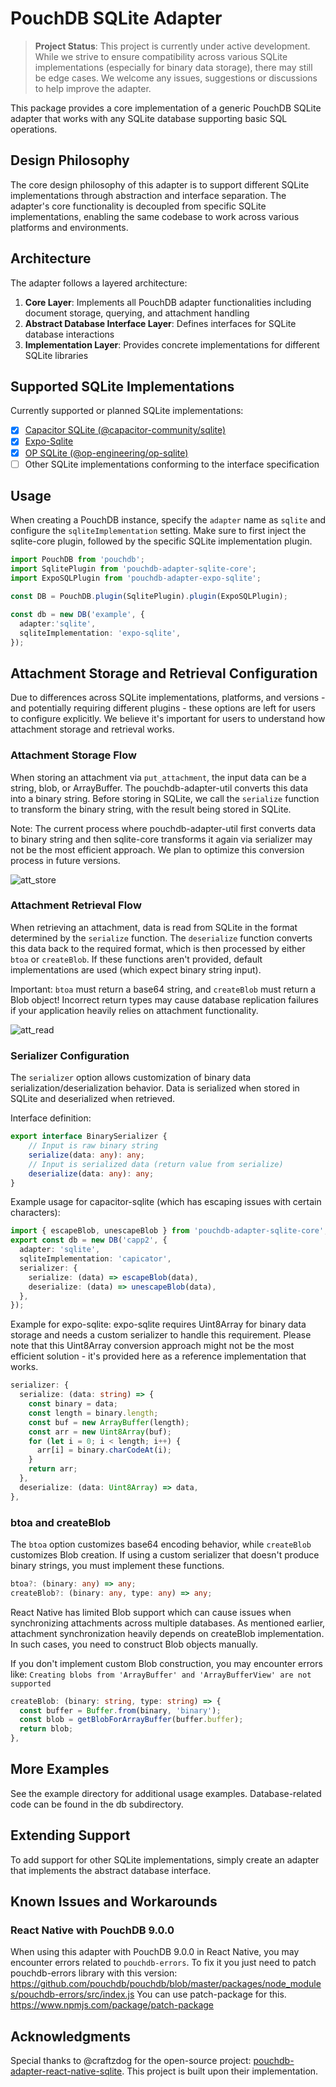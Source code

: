 # PouchDB SQLite Adapter

> **Project Status**: This project is currently under active development. While we strive to ensure compatibility across various SQLite implementations (especially for binary data storage), there may still be edge cases. We welcome any issues, suggestions or discussions to help improve the adapter.

This package provides a core implementation of a generic PouchDB SQLite adapter that works with any SQLite database supporting basic SQL operations.

## Design Philosophy

The core design philosophy of this adapter is to support different SQLite implementations through abstraction and interface separation. The adapter's core functionality is decoupled from specific SQLite implementations, enabling the same codebase to work across various platforms and environments.

## Architecture

The adapter follows a layered architecture:

1. **Core Layer**: Implements all PouchDB adapter functionalities including document storage, querying, and attachment handling
2. **Abstract Database Interface Layer**: Defines interfaces for SQLite database interactions
3. **Implementation Layer**: Provides concrete implementations for different SQLite libraries

## Supported SQLite Implementations

Currently supported or planned SQLite implementations:

- [x] [Capacitor SQLite (@capacitor-community/sqlite)](https://github.com/capacitor-community/sqlite)
- [x] [Expo-Sqlite](https://github.com/expo/expo/tree/sdk-52/packages/expo-sqlite)
- [x] [OP SQLite (@op-engineering/op-sqlite)](https://github.com/OP-Engineering/op-sqlite)
- [ ] Other SQLite implementations conforming to the interface specification

## Usage

When creating a PouchDB instance, specify the `adapter` name as `sqlite` and configure the `sqliteImplementation` setting. Make sure to first inject the sqlite-core plugin, followed by the specific SQLite implementation plugin.

```typescript
import PouchDB from 'pouchdb';
import SqlitePlugin from 'pouchdb-adapter-sqlite-core';
import ExpoSQLPlugin from 'pouchdb-adapter-expo-sqlite';

const DB = PouchDB.plugin(SqlitePlugin).plugin(ExpoSQLPlugin);

const db = new DB('example', {
  adapter:'sqlite',
  sqliteImplementation: 'expo-sqlite',
});
```

## Attachment Storage and Retrieval Configuration

 Due to differences across SQLite implementations, platforms, and versions - and potentially requiring different plugins - these options are left for users to configure explicitly. We believe it's important for users to understand how attachment storage and retrieval works.

### Attachment Storage Flow
When storing an attachment via `put_attachment`, the input data can be a string, blob, or ArrayBuffer. The pouchdb-adapter-util converts this data into a binary string. Before storing in SQLite, we call the `serialize` function to transform the binary string, with the result being stored in SQLite.

Note: The current process where pouchdb-adapter-util first converts data to binary string and then sqlite-core transforms it again via serializer may not be the most efficient approach. We plan to optimize this conversion process in future versions.

![att_store](./docs/imags/att_store.png)

### Attachment Retrieval Flow
When retrieving an attachment, data is read from SQLite in the format determined by the `serialize` function. The `deserialize` function converts this data back to the required format, which is then processed by either `btoa` or `createBlob`. If these functions aren't provided, default implementations are used (which expect binary string input). 

Important: `btoa` must return a base64 string, and `createBlob` must return a Blob object! Incorrect return types may cause database replication failures if your application heavily relies on attachment functionality.

![att_read](./docs/imags/att_read.png)

### Serializer Configuration
The `serializer` option allows customization of binary data serialization/deserialization behavior. Data is serialized when stored in SQLite and deserialized when retrieved.

Interface definition:
```typescript
export interface BinarySerializer {
    // Input is raw binary string
    serialize(data: any): any;
    // Input is serialized data (return value from serialize)
    deserialize(data: any): any;
}
```

Example usage for capacitor-sqlite (which has escaping issues with certain characters):
```typescript
import { escapeBlob, unescapeBlob } from 'pouchdb-adapter-sqlite-core';
export const db = new DB('capp2', {
  adapter: 'sqlite',
  sqliteImplementation: 'capicator',
  serializer: {
    serialize: (data) => escapeBlob(data),
    deserialize: (data) => unescapeBlob(data),
  },
});
```

Example for expo-sqlite:
expo-sqlite requires Uint8Array for binary data storage and needs a custom serializer to handle this requirement. Please note that this Uint8Array conversion approach might not be the most efficient solution - it's provided here as a reference implementation that works.
```typescript
serializer: {
  serialize: (data: string) => {
    const binary = data;
    const length = binary.length;
    const buf = new ArrayBuffer(length);
    const arr = new Uint8Array(buf);
    for (let i = 0; i < length; i++) {
      arr[i] = binary.charCodeAt(i);
    }
    return arr;
  },
  deserialize: (data: Uint8Array) => data,
},
```

### btoa and createBlob
The `btoa` option customizes base64 encoding behavior, while `createBlob` customizes Blob creation. If using a custom serializer that doesn't produce binary strings, you must implement these functions.

```typescript
btoa?: (binary: any) => any;
createBlob?: (binary: any, type: any) => any;
```

React Native has limited Blob support which can cause issues when synchronizing attachments across multiple databases. As mentioned earlier, attachment synchronization heavily depends on createBlob implementation. In such cases, you need to construct Blob objects manually.

If you don't implement custom Blob construction, you may encounter errors like: `Creating blobs from 'ArrayBuffer' and 'ArrayBufferView' are not supported`

```typescript
createBlob: (binary: string, type: string) => {
  const buffer = Buffer.from(binary, 'binary');
  const blob = getBlobForArrayBuffer(buffer.buffer);
  return blob;
},
```

## More Examples
See the example directory for additional usage examples. Database-related code can be found in the db subdirectory.

## Extending Support
To add support for other SQLite implementations, simply create an adapter that implements the abstract database interface.

## Known Issues and Workarounds

### React Native with PouchDB 9.0.0
When using this adapter with PouchDB 9.0.0 in React Native, you may encounter errors related to `pouchdb-errors`. 
To fix it you just need to patch pouchdb-errors library with this version: https://github.com/pouchdb/pouchdb/blob/master/packages/node_modules/pouchdb-errors/src/index.js
You can use patch-package for this. https://www.npmjs.com/package/patch-package

## Acknowledgments
Special thanks to @craftzdog for the open-source project: [pouchdb-adapter-react-native-sqlite](https://github.com/craftzdog/pouchdb-adapter-react-native-sqlite). This project is built upon their implementation.
